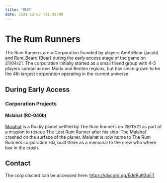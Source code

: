 ```yaml
---
title: "RUM"
date: 2021-12-07 T21:39:00
---
```


# The Rum Runners

The Rum Runners are a Corporation founded by players AmAnBear (jacob) and Rum_Beard (Bear) during the early access stage of the game on 21/04/21. The corporation initially started as a small friend group with 4-5 players spread across Moria and Benten regions, but has since grown to be the 4th largest corporation operating in the current universe.

## During Early Access

### Corporation Projects

<!--
a section to talk about corp projects past and present. please create new sub headings for each project using the format '### (project name)'
-->

#### Malahat (RC-040b)

<!-- basic placeholder description to add some info whilst writing the story of Mal and the stroy of the lost Rum Runner-->

[Malahat](../planets/malahat) is a Rocky planet settled by The Rum Runners on 28/11/21 as part of a mission to rescue The Lost Rum Runner after his ship 'The Malahat' crashed on the surface of the planet. Malahat is now home to The Rum Runners corporation HQ, built there as a memorial to the crew who where lost in the crash.

## Contact

The corp discord can be accessed here: https://discord.gg/EddRuR3qET 
